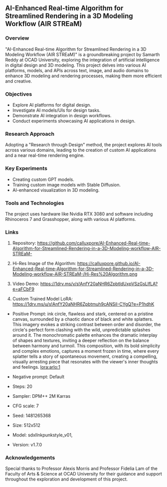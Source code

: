 ## AI-Enhanced Real-time Algorithm for Streamlined Rendering in a 3D Modeling Workflow (AIR STREaM)

### Overview
"AI-Enhanced Real-time Algorithm for Streamlined Rendering in a 3D Modeling Workflow (AIR STREaM)" is a groundbreaking project by Samarth Reddy at OCAD University, exploring the integration of artificial intelligence in digital design and 3D modeling. This project delves into various AI platforms, models, and APIs across text, image, and audio domains to enhance 3D modeling and rendering processes, making them more efficient and creative.

### Objectives
- Explore AI platforms for digital design.
- Investigate AI models/UIs for design tasks.
- Demonstrate AI integration in design workflows.
- Conduct experiments showcasing AI applications in design.


### Research Approach
Adopting a "Research through Design" method, the project explores AI tools across various domains, leading to the creation of custom AI applications and a near real-time rendering engine.

### Key Experiments
- Creating custom GPT models.
- Training custom image models with Stable Diffusion.
- AI-enhanced visualization in 3D modeling.

### Tools and Technologies
The project uses hardware like Nvidia RTX 3080 and software including Rhinoceros 7 and Grasshopper, along with various AI platforms.

### Links
1. Repository: https://github.com/calluxpore/AI-Enhanced-Real-time-Algorithm-for-Streamlined-Rendering-in-a-3D-Modeling-workflow-AIR-STREaM-

2. Hi-Res Image of the Algorithm: https://calluxpore.github.io/AI-Enhanced-Real-time-Algorithm-for-Streamlined-Rendering-in-a-3D-Modeling-workflow-AIR-STREaM-/Hi-Res%20Algorithm.png

3. Video Demo: https://1drv.ms/v/s!AnfY20aNHR6ZpbtldUxpVSzGsLlfLA?e=aFCbF9

4. Custom Trained Model LoRA: https://1drv.ms/u/s!AnfY20aNHR6Zpbtmuh9cANSiI-CYgQ?e=P1hdhK


- Positive Prompt: ink circle, flawless and stark, centered on a pristine canvas, surrounded by a chaotic dance of black and white splatters. This imagery evokes a striking contrast between order and disorder, the circle's perfect form clashing with the wild, unpredictable splashes around it. The monochromatic palette enhances the dramatic interplay of shapes and textures, inviting a deeper reflection on the balance between harmony and turmoil. This composition, with its bold simplicity and complex emotions, captures a moment frozen in time, where every splatter tells a story of spontaneous movement, creating a compelling, visually arresting piece that resonates with the viewer's inner thoughts and feelings. <lora:arlo:1>

- Negative prompt: Default 

- Steps: 20 
- Sampler: DPM++ 2M Karras
- CFG scale: 7
- Seed: 1481265368
- Size: 512x512
- Model: sdxlInkpunkstyle_v01,  
- Version: v1.7.0

### Acknowledgements
Special thanks to Professor Alexis Morris and Professor Fidelia Lam of the Faculty of Arts & Science at OCAD University for their guidance and support throughout the exploration and development of this project.
